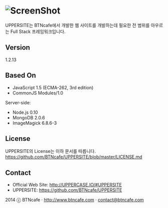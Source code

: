 ![ScreenShot](http://uppercase.io/UPPERCASE_IO/R/UPPERSITE/logo.png)
=========
UPPERSITE는 BTNcafe에서 개발한 웹 사이트를 개발하는데 필요한 전 범위를 아우르는 Full Stack 프레임워크입니다.

Version
-------
1.2.13

Based On
--------
- JavaScript 1.5 (ECMA-262, 3rd edition)
- CommonJS Modules/1.0

Server-side:
- Node.js 0.10
- MongoDB 2.0.6
- ImageMagick 6.8.6-3
 
License
-------
UPPERSITE의 License는 이하 문서를 따릅니다.
https://github.com/BTNcafe/UPPERSITE/blob/master/LICENSE.md

Contact
-------
- Official Web Site: http://UPPERCASE.IO/#UPPERSITE
- UPPERSITE: https://github.com/BTNcafe/UPPERSITE

2014 ⓒ BTNcafe · http://www.btncafe.com · contact@btncafe.com
